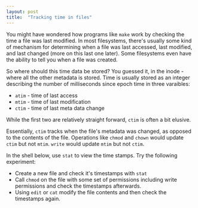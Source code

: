 ```yaml
---
layout: post
title:  "Tracking time in files"
---
```


You might have wondered how programs like `make` work by checking the time a file was last modified.
In most filesystems, there's usually some kind of mechanism for determining when a file was last accessed, last modified, and last changed (more on this last one later).
Some filesystems even have the ability to tell you when a file was created.

So where should this time data be stored?
You guessed it, in the inode - where all the other metadata is stored.
Time is usually stored as an integer describing the number of milliseconds since epoch time in three varaibles:

+ `atim` - time of last access
+ `mtim` - time of last modification
+ `ctim` - time of last meta data change

While the first two are relatively straight forward, `ctim` is often a bit elusive.

Essentially, `ctim` tracks when the file's metadata was changed, as opposed to the contents of the file.
Operations like `chmod` and `chown` would update `ctim` but not `mtim`.
`write` would update `mtim` but not `ctim`.

In the shell below, use `stat` to view the time stamps.
Try the following experiment:
+ Create a new file and check it's timestamps with `stat`
+ Call `chmod` on the file with some set of permissions including write permissions and check the timestamps afterwards.
+ Using `edit` or `cat` modify the file contents and then check the timestamps again.

<div id='shell'></div>
<script>
var shell = new Shell(new LayeredFilesystem(), document.getElementById("shell"));;
shell.main("{{ site.baseurl }}");
</script>
